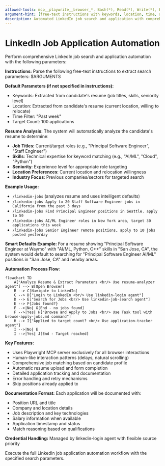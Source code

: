 ```yaml
---
allowed-tools: mcp__playwrite__browser_*, Bash(*), Read(*), Write(*), Edit(*), Glob(*), Grep(*), TodoWrite(*), Task(*)
argument-hint: [free-text instructions with keywords, location, time, and target count]
description: Automated LinkedIn job search and application with comprehensive tracking
---
```


# LinkedIn Job Application Automation

Perform comprehensive LinkedIn job search and application automation with the following parameters:

**Instructions:** 
Parse the following free-text instructions to extract search parameters: $ARGUMENTS

**Default Parameters (if not specified in instructions):**
- Keywords: Extracted from candidate's resume (job titles, skills, seniority level)
- Location: Extracted from candidate's resume (current location, willing to relocate)
- Time Filter: "Past week"
- Target Count: 100 applications

**Resume Analysis:**
The system will automatically analyze the candidate's resume to determine:
- **Job Titles**: Current/target roles (e.g., "Principal Software Engineer", "Staff Engineer")
- **Skills**: Technical expertise for keyword matching (e.g., "AI/ML", "Cloud", "Python")
- **Seniority**: Experience level for appropriate role targeting
- **Location Preferences**: Current location and relocation willingness
- **Industry Focus**: Previous companies/sectors for targeted search

**Example Usage:**
- `/linkedin-jobs` (analyzes resume and uses intelligent defaults)
- `/linkedin-jobs Apply to 20 Staff Software Engineer jobs in California from the past 3 days`
- `/linkedin-jobs Find Principal Engineer positions in Seattle, apply to 50`
- `/linkedin-jobs AI/ML Engineer roles in New York area, target 30 applications this week`
- `/linkedin-jobs Senior Engineer remote positions, apply to 10 jobs posted yesterday`

**Smart Defaults Example:**
For a resume showing "Principal Software Engineer at Waymo" with "AI/ML, Python, C++" skills in "San Jose, CA", the system would default to searching for "Principal Software Engineer AI/ML" positions in "San Jose, CA" and nearby areas.

**Automation Process Flow:**

```mermaid
flowchart TD
    A["Analyze Resume & Extract Parameters <br/> Use resume-analyzer agent"] --> B[Open Browser]
    B --> C[Navigate to LinkedIn]
    C --> D["Login to LinkedIn <br/> Use linkedin-login agent"]
    D --> E["Search for Jobs <br/> Use linkedin-job-search agent"]
    E --> F{Jobs found?}
    F -->|No| G[End - no jobs found]
    F -->|Yes| H["Browse and Apply to Jobs <br/> Use Task tool with browse-apply-jobs.md command"]
    H --> I{"Applied to target count? <br/> Use application-tracker agent"}
    I -->|No| E
    I -->|Yes| J[End - Target reached]
```


**Key Features:**
- Uses Playwright MCP server exclusively for all browser interactions
- Human-like interaction patterns (delays, natural scrolling)
- Comprehensive job matching based on candidate profile
- Automatic resume upload and form completion
- Detailed application tracking and documentation
- Error handling and retry mechanisms
- Skip positions already applied to

**Documentation Format:**
Each application will be documented with:
- Position URL and title
- Company and location details
- Job description and key technologies
- Salary information when available
- Application timestamp and status
- Match reasoning based on qualifications

**Credential Handling:** Managed by linkedin-login agent with flexible source priority

Execute the full LinkedIn job application automation workflow with the specified search parameters.